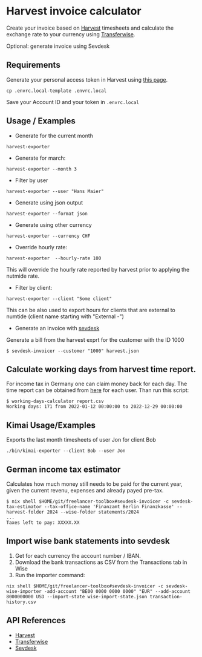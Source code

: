 # Harvest invoice calculator

Create your invoice based on [Harvest](https://numtide.harvestapp.com) timesheets
and calculate the exchange rate to your currency using [Transferwise](https://transferwise.com).

Optional: generate invoice using Sevdesk

## Requirements

Generate your personal access token in Harvest using [this page](https://id.getharvest.com/oauth2/access_tokens/new).

```console
cp .envrc.local-template .envrc.local
```

Save your Account ID and your token in `.envrc.local`

## Usage / Examples

* Generate for the current month

```console
harvest-exporter
```

* Generate for march:

```console
harvest-exporter --month 3
```

* Filter by user

```console
harvest-exporter --user "Hans Maier"
```

* Generate using json output

```console
harvest-exporter --format json
```

* Generate using other currency

```console
harvest-exporter --currency CHF
```

* Override hourly rate:

```
harvest-exporter  --hourly-rate 100
```

This will override the hourly rate reported by harvest prior to applying the nutmide rate.

* Filter by client:

```
harvest-exporter --client "Some client"
```

This can be also used to export hours for clients that are external to numtide (client name starting with "External -")

* Generate an invoice with [sevdesk](https://sevdesk.de)

Generate a bill from the harvest exprt for the customer with the ID 1000

```
$ sevdesk-invoicer --customer "1000" harvest.json
```

## Calculate working days from harvest time report.

For income tax in Germany one can claim money back for each day. The time report can be obtained from [here](https://numtide.harvestapp.com/reports) for each user.
Than run this script:

``` console
$ working-days-calculator report.csv
Working days: 171 from 2022-01-12 00:00:00 to 2022-12-29 00:00:00
```

## Kimai Usage/Examples

Exports the last month timesheets of user Jon for client Bob  
```
./bin/kimai-exporter --client Bob --user Jon
```

## German income tax estimator

Calculates how much money still needs to be paid for the current year, given the current revenu, expenses and already payed pre-tax.

```
$ nix shell $HOME/git/freelancer-toolbox#sevdesk-invoicer -c sevdesk-tax-estimator --tax-office-name 'Finanzamt Berlin Finanzkasse' --harvest-folder 2024 --wise-folder statements/2024
...
Taxes left to pay: XXXXX.XX
```

## Import wise bank statements into sevdesk

1. Get for each currency the account number / IBAN.
2. Download the bank transactions as CSV from the Transactions tab in Wise
3. Run the importer command:

```
nix shell $HOME/git/freelancer-toolbox#sevdesk-invoicer -c sevdesk-wise-importer -add-account "BE00 0000 0000 0000" "EUR" --add-account 8000000000 USD --import-state wise-import-state.json transaction-history.csv
```

## API References

* [Harvest](https://help.getharvest.com/api-v2)
* [Transferwise](https://api-docs.transferwise.com/#quotes-get-temporary-quote)
* [Sevdesk](https://my.sevdesk.de/api/InvoiceAPI/doc.html#tag/Invoice)
